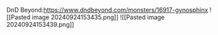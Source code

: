 DnD Beyond:https://www.dndbeyond.com/monsters/16917-gynosphinx
![[Pasted image 20240924153435.png]]
![[Pasted image 20240924153439.png]]